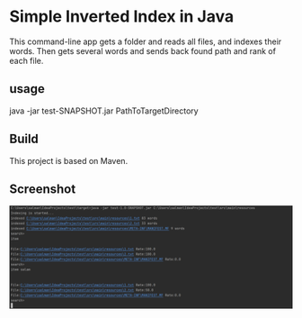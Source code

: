 # Simple Inverted Index in Java 
 This command-line app gets a folder and reads all files, and indexes their words. Then gets several words and sends back found path and rank of each file. 
 
 ## usage 

java -jar test-SNAPSHOT.jar PathToTargetDirectory

## Build

This project is based on Maven.

## Screenshot
![Screenshot](invertedindex.PNG)


